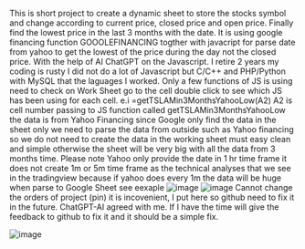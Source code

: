 This is short project to create a dynamic sheet to store the stocks symbol and change according to current price, closed price and open price. Finally find the lowest price in the last 3 months with the date. It is using google financing function GOOOLEFINANCING togther with javacript for parse date from yahoo to get the lowest of the price during the day not the closed price. With the help of AI ChatGPT on the Javascript. I retire 2 years my coding is rusty I did not do a lot of Javascript but C/C++ and PHP/Python with MySQL that the laguages I worked. Only a few functions of JS is using need to check on Work Sheet go to the cell double click to see which JS has been using for each cell. e.i =getTSLAMin3MonthsYahooLow(A2) A2 is cell number passing to JS function called getTSLAMin3MonthsYahooLow the data is from Yahoo Financing since Google only find the data in the sheet only we need to parse the data from outside such as Yahoo financing so we do not need to create the data in the working sheet must easy clean and simple otherwise the sheet will be very big with all the data from 3 months time. Please note Yahoo only provide the date in 1 hr time frame it does not create 1m or 5m time frame as the technical analyses that we see in the tradingview because if yahoo does every 1m the data will be huge when parse to Google Sheet see eexaple
![image](https://github.com/user-attachments/assets/a105cfbc-260e-423b-adfd-2680060f1ffb)
![image](https://github.com/user-attachments/assets/662e3806-8e3a-48bd-b0fc-ad7c18f924f1)
Cannot change the orders of project (pin) it is incovenient, I put here so github need to fix it in the future. ChatGPT-AI agreed with me. If I have the time will give the feedback to github to fix it and it should be a simple fix.

![image](https://github.com/user-attachments/assets/0a04d40b-d5f3-4a1b-bbd3-d68e7e57b58c)

